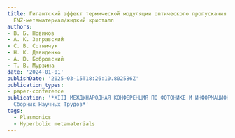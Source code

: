 ```yaml
---
title: Гигантский эффект термической модуляции оптического пропускания в структурах
  ENZ-метаматериал/жидкий кристалл
authors:
- В. Б. Новиков
- А. К. Загравский
- С. В. Сотничук
- Н. К. Давиденко
- А. Ю. Бобровский
- Т. В. Мурзина
date: '2024-01-01'
publishDate: '2025-03-15T18:26:10.802586Z'
publication_types:
- paper-conference
publication: '*XIII МЕЖДУНАРОДНАЯ КОНФЕРЕНЦИЯ ПО ФОТОНИКЕ И ИНФОРМАЦИОННОЙ ОПТИКЕ:
  Сборник Научных Трудов*'
tags:
  - Plasmonics
  - Hyperbolic metamaterials
---
```

